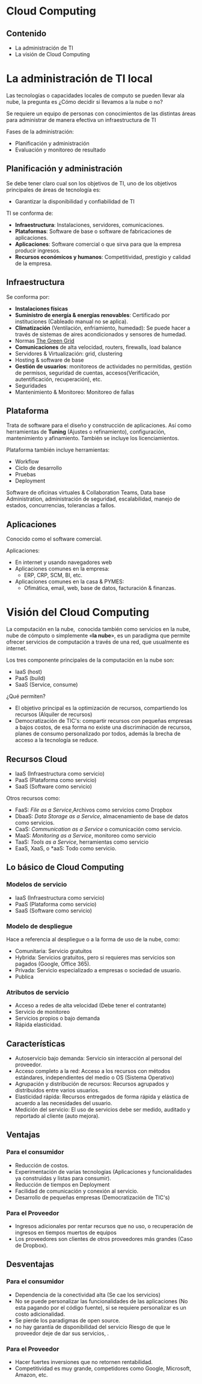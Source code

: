 # Cloud Computing

## Contenido
+ La administración de TI
+ La visión de Cloud Computing

# La administración de TI local

Las tecnologías o capacidades locales de computo se pueden llevar ala nube, la pregunta es ¿Cómo decidir si llevamos a la nube o no?

Se requiere un equipo de personas con conocimientos de las distintas áreas para administrar de manera efectiva un infraestructura de TI

Fases de la administración:
+ Planificación y administración
+ Evaluación y monitoreo de resultado

## Planificación y administración
Se debe tener claro cual son los objetivos de TI, uno de los objetivos principales de áreas de tecnología es:
+ Garantizar la disponibilidad y confiabilidad de TI

TI se conforma de:
+ **Infraestructura**: Instalaciones, servidores, comunicaciones.
+ **Plataformas**: Software de base o software de fabricaciones de aplicaciones.  
+ **Aplicaciones**: Software comercial o que sirva para que la empresa producir ingresos.
+ **Recursos económicos y humanos**: Competitividad, prestigio y calidad de la empresa. 

## Infraestructura

Se conforma por:
+ **Instalaciones físicas**
+ **Suministro de energía & energías renovables**: Certificado por instituciones (Cableado manual no se aplica).
+ **Climatización** (Ventilación, enfriamiento, humedad): Se puede hacer a través de sistemas de aires acondicionados y sensores de humedad. 
+ Normas [The Green Grid](https://www.thegreengrid.org/en/about-us) 
+ **Comunicaciones** de alta velocidad, routers, firewalls, load balance
+ Servidores & Virtualización: grid, clustering
+ Hosting & software de base
+ **Gestión de usuarios**: monitoreos de actividades no permitidas, gestión de permisos, seguridad de cuentas, accesos(Verificación, autentificación, recuperación), etc.
+ Seguridades
+ Mantenimiento & Monitoreo: Monitoreo de fallas
 
## Plataforma
 
Trata de software para el diseño y construcción de aplicaciones. Así como herramientas de **Tuning** (Ajustes o refinamiento), configuración, mantenimiento y afinamiento. También se incluye los licenciamientos. 

Plataforma también incluye herramientas:
+ Workflow
+ Ciclo de desarrollo 
+ Pruebas 
+ Deployment

Software de oficinas virtuales & Collaboration Teams, Data base Administration, administración de seguridad, escalabilidad, manejo de estados, concurrencias, tolerancias a fallos.


## Aplicaciones
Conocido como el software comercial.

Aplicaciones:
+ En internet y usando navegadores web
+ Aplicaciones comunes en la empresa:
  + ERP, CRP, SCM, BI, etc.
+ Aplicaciones comunes en la casa & PYMES:
  + Ofimática, email, web, base de datos, facturación & finanzas.


# Visión del Cloud Computing

La computación en la nube, ​ conocida también como servicios en la nube, nube de cómputo o simplemente «**la nube**», es un paradigma que permite ofrecer servicios de computación a través de una red, que usualmente es internet.

Los tres componente principales de la computación en la nube son:
+ IaaS (host)
+ PaaS (build)
+ SaaS (Service, consume)

¿Qué permiten?
+ El objetivo principal es la optimización de recursos, compartiendo los recursos (Alquiler de recursos)
+ Democratización de TIC's: compartir recursos con pequeñas empresas a bajos costos, de esa forma no existe una discriminación de recursos, planes de consumo personalizado por todos, además la brecha de acceso a la tecnología se reduce. 

## Recursos Cloud

+ IaaS (Infraestructura como servicio)
+ PaaS (Plataforma como servicio)
+ SaaS (Software como servicio)

Otros recursos como:
+ FaaS: *File as a Service*,Archivos como servicios como Dropbox
+ DbaaS: *Data Storage as a Service*, almacenamiento de base  de datos como servicios. 
+ CaaS: *Communication as a Service* o comunicación como servicio. 
+ MaaS: *Monitoring as a Service*, monitoreo como servicio
+ TaaS: *Tools as a Service*, herramientas como servicio
+ EaaS, XaaS, o *aaS: Todo como servicio. 

## Lo básico de Cloud Computing 

### Modelos de servicio
+ IaaS (Infraestructura como servicio)
+ PaaS (Plataforma como servicio)
+ SaaS (Software como servicio)

### Modelo de despliegue
Hace a referencia al despliegue o a la forma de uso de la nube, como:
+ Comunitaria: Servicio gratuitos
+ Hybrida: Servicios gratuitos, pero si requieres mas servicios son pagados (Google, Office 365).
+ Privada: Servicio especializado a empresas o sociedad de usuario.
+ Publica

### Atributos de servicio
+ Acceso a redes de alta velocidad (Debe tener el contratante)
+ Servicio de monitoreo
+ Servicios propios o bajo demanda
+ Rápida elasticidad.

## Características

+ Autoservicio bajo demanda: Servicio sin interacción al personal del proveedor.
+ Acceso completo a la red: Acceso a los recursos con métodos estándares, independientes del medio o OS (Sistema Operativo)
+ Agrupación y distribución de recursos:  Recursos agrupados y distribuidos entre varios usuarios.
+ Elasticidad rápida: Recursos entregados de forma rápida y elástica de acuerdo a las necesidades del usuario. 
+ Medición del servicio: El uso de servicios debe ser medido, auditado y reportado al cliente (auto mejora).

## Ventajas

### Para el consumidor
+ Reducción de costos.
+ Experimentación de varias tecnologías (Aplicaciones y funcionalidades ya construidas y listas para consumir).
+ Reducción de tiempos en Deployment
+ Facilidad de comunicación y conexión al servicio. 
+ Desarrollo de pequeñas empresas (Democratización de TIC's)

### Para el Proveedor
+ Ingresos adicionales por rentar recursos que no uso, o recuperación de ingresos en tiempos muertos de equipos
+ Los proveedores son clientes de otros proveedores más grandes (Caso de Dropbox).

## Desventajas 

### Para el consumidor
+ Dependencia de la conectividad alta (Se cae los servicios)
+ No se puede personalizar las funcionalidades de las aplicaciones (No esta pagando por el código fuente), si se requiere personalizar es un costo adicionalidad.
+ Se pierde los paradigmas de open source.
+ no hay garantía de disponibilidad del servicio Riesgo de que le proveedor deje de dar sus servicios, . 

### Para el Proveedor
+ Hacer fuertes inversiones que no retornen rentabilidad.
+ Competitividad es muy grande, competidores como Google, Microsoft, Amazon, etc.
